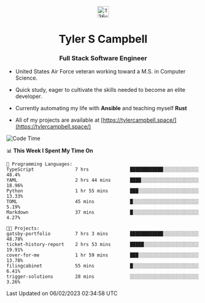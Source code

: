 <p align="center">
<a href="https://www.linkedin.com/in/t36campbell" target="blank"><img align="center" src="https://ik.imagekit.io/t36campbell/Portfolio/linkedin.png.original_m8bbGgPh6.png" alt="t36campbell" height="30" width="30" /></a>
</p>
<h1 align="center">Tyler S Campbell</h1>
<h3 align="center">Full Stack Software Engineer</h3>

* United States Air Force veteran working toward a M.S. in Computer Science.

* Quick study, eager to cultivate the skills needed to become an elite developer.

* Currently automating my life with **Ansible** and teaching myself **Rust**

* All of my projects are available at [https://tylercampbell.space/](https://tylercampbell.space/)

<!--START_SECTION:waka-->
![Code Time](http://img.shields.io/badge/Code%20Time-2%2C141%20hrs%2046%20mins-blue)

📊 **This Week I Spent My Time On** 

```text
💬 Programming Languages: 
TypeScript               7 hrs               ████████████░░░░░░░░░░░░░   48.4% 
YAML                     2 hrs 44 mins       ████░░░░░░░░░░░░░░░░░░░░░   18.96% 
Python                   1 hr 55 mins        ███░░░░░░░░░░░░░░░░░░░░░░   13.33% 
TOML                     45 mins             █░░░░░░░░░░░░░░░░░░░░░░░░   5.19% 
Markdown                 37 mins             █░░░░░░░░░░░░░░░░░░░░░░░░   4.27%

🐱‍💻 Projects: 
gatsby-portfolio         7 hrs 3 mins        ████████████░░░░░░░░░░░░░   48.78% 
ticket-history-report    2 hrs 53 mins       █████░░░░░░░░░░░░░░░░░░░░   19.91% 
cover-for-me             1 hr 59 mins        ███░░░░░░░░░░░░░░░░░░░░░░   13.78% 
filingcabinet            55 mins             █░░░░░░░░░░░░░░░░░░░░░░░░   6.41% 
trigger-solutions        28 mins             ░░░░░░░░░░░░░░░░░░░░░░░░░   3.26%

```


 Last Updated on 06/02/2023 02:34:58 UTC
<!--END_SECTION:waka-->
